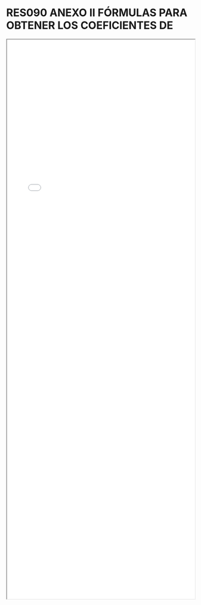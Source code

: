 
# RES090 ANEXO II FÓRMULAS PARA OBTENER LOS COEFICIENTES DE

<iframe src="../RES090 ANEXO II FÓRMULAS PARA OBTENER LOS COEFICIENTES DE.pdf" width="100%" height="1500px"></iframe>

